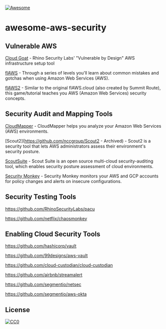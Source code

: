 [![Awesome](https://awesome.re/badge.svg)](https://awesome.re) 

# awesome-aws-security



## Vulnerable AWS

[Cloud Goat](https://github.com/RhinoSecurityLabs/cloudgoat) - Rhino Security Labs' "Vulnerable by Design" AWS infrastructure setup tool

[flAWS](http://flaws.cloud/) - Through a series of levels you'll learn about common mistakes and gotchas when using Amazon Web Services (AWS).

[flAWS2](http://flaws2.cloud/) - Similar to the original flAWS.cloud (also created by Summit Route), this game/tutorial teaches you AWS (Amazon Web Services) security concepts. 

## Security Audit and Mapping Tools

[CloudMapper](https://github.com/duo-labs/cloudmapper) - CloudMapper helps you analyze your Amazon Web Services (AWS) environments. 

[Scout2](https://github.com/nccgroup/Scout2 - Archived) - Scout2 is a security tool that lets AWS administrators assess their environment's security posture.

[ScoutSuite](https://github.com/nccgroup/ScoutSuite) - Scout Suite is an open source multi-cloud security-auditing tool, which enables security posture assessment of cloud environments.

[Security Monkey](https://github.com/Netflix/security_monkey) - Security Monkey monitors your AWS and GCP accounts for policy changes and alerts on insecure configurations. 


## Security Testing Tools

https://github.com/RhinoSecurityLabs/pacu

https://github.com/netflix/chaosmonkey


## Enabling Cloud Security Tools

https://github.com/hashicorp/vault

https://github.com/99designs/aws-vault

https://github.com/cloud-custodian/cloud-custodian

https://github.com/airbnb/streamalert

https://github.com/segmentio/netsec

https://github.com/segmentio/aws-okta


## License

[![CC0](http://mirrors.creativecommons.org/presskit/buttons/88x31/svg/cc-zero.svg)](https://creativecommons.org/publicdomain/zero/1.0/)
